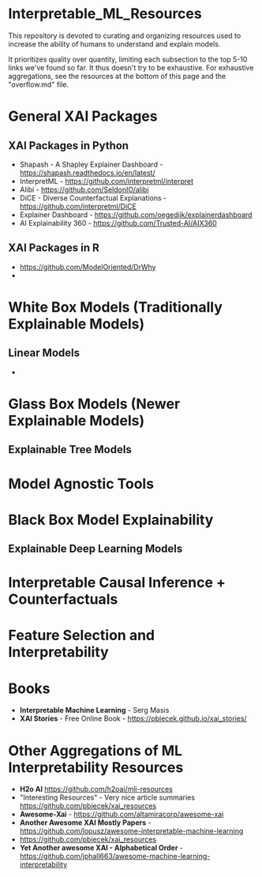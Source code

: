 # Interpretable_ML_Resources

This repository is devoted to curating and organizing resources used to increase the ability of humans to understand and explain models. 

It prioritizes quality over quantity, limiting each subsection to the top 5-10 links we've found so far.  It thus doesn't try to be exhaustive.  For exhaustive aggregations, see the resources at the bottom of this page and the "overflow.md" file.

# General XAI Packages

## XAI Packages in Python
* Shapash - A Shapley Explainer Dashboard - https://shapash.readthedocs.io/en/latest/
* InterpretML - https://github.com/interpretml/interpret
* Alibi - https://github.com/SeldonIO/alibi
* DiCE - Diverse Counterfactual Explanations - https://github.com/interpretml/DiCE
* Explainer Dashboard - https://github.com/oegedijk/explainerdashboard
* AI Explainability 360 - https://github.com/Trusted-AI/AIX360


## XAI Packages in R
* https://github.com/ModelOriented/DrWhy
* 

# White Box Models (Traditionally Explainable Models)

## Linear Models 
* 

# Glass Box Models (Newer Explainable Models)

## Explainable Tree Models

# Model Agnostic Tools

# Black Box Model Explainability

## Explainable Deep Learning Models


# Interpretable Causal Inference + Counterfactuals

# Feature Selection and Interpretability

# Books

* **Interpretable Machine Learning** - Serg Masis
* **XAI Stories** - Free Online Book - https://pbiecek.github.io/xai_stories/

# Other Aggregations of ML Interpretability Resources

* **H2o AI** https://github.com/h2oai/mli-resources
* "Interesting Resources" - Very nice article summaries https://github.com/pbiecek/xai_resources
* **Awesome-Xai** - https://github.com/altamiracorp/awesome-xai
* **Another Awesome XAI Mostly Papers** - https://github.com/lopusz/awesome-interpretable-machine-learning
* https://github.com/pbiecek/xai_resources
* **Yet Another awesome XAI - Alphabetical Order** - https://github.com/jphall663/awesome-machine-learning-interpretability
